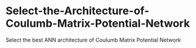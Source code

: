 # Select-the-Architecture-of-Coulumb-Matrix-Potential-Network
Select the best ANN architecture of Coulumb Matrix Potential Network
